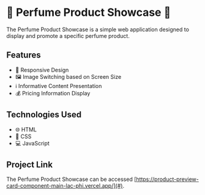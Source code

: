 # 🌸 Perfume Product Showcase 🌸

The Perfume Product Showcase is a simple web application designed to display and promote a specific perfume product.

## Features

- 📱 Responsive Design
- 🖼️ Image Switching based on Screen Size
- ℹ️ Informative Content Presentation
- 💰 Pricing Information Display

## Technologies Used

- 🌐 HTML
- 🎨 CSS
- 💻 JavaScript

## Project Link

The Perfume Product Showcase can be accessed [https://product-preview-card-component-main-lac-phi.vercel.app/](#).







